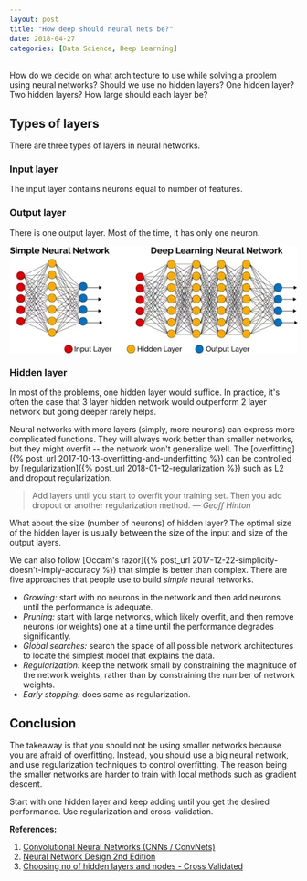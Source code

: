 ```yaml
---
layout: post
title: "How deep should neural nets be?"
date: 2018-04-27
categories: [Data Science, Deep Learning]
---
```


How do we decide on what architecture to use while solving a problem using neural networks? Should we use no hidden layers? One hidden layer? Two hidden layers? How large should each layer be?


## Types of layers

There are three types of layers in neural networks.

### Input layer

The input layer contains neurons equal to number of features.

### Output layer

There is one output layer. Most of the time, it has only one neuron.

<img src="/img/deep_neural_net.png" style="display: block; margin: auto; width: auto; max-width: 100%;">

### Hidden layer

In most of the problems, one hidden layer would suffice. In practice, it's often the case that 3 layer hidden network would outperform 2 layer network but going deeper rarely helps.

Neural networks with more layers (simply, more neurons) can express more complicated functions. They will always work better than smaller networks, but they might overfit -- the network won't generalize well. The [overfitting]({% post_url 2017-10-13-overfitting-and-underfitting %}) can be controlled by [regularization]({% post_url 2018-01-12-regularization %}) such as L2 and dropout regularization.

> Add layers until you start to overfit your training set. Then you add dropout or another regularization method.
> &mdash; <cite>Geoff Hinton</cite>

What about the size (number of neurons) of hidden layer? The optimal size of the hidden layer is usually between the size of the input and size of the output layers.

We can also follow [Occam's razor]({% post_url 2017-12-22-simplicity-doesn't-imply-accuracy %}) that simple is better than complex. There are five approaches that people use to build *simple* neural networks.

* *Growing:* start with no neurons in the network and then add neurons until the performance is adequate.
* *Pruning:* start with large networks, which likely overfit, and then remove neurons (or weights) one at a time until the performance degrades significantly.
* *Global searches:* search the space of all possible network architectures to locate the simplest model that explains the data.
* *Regularization:* keep the network small by constraining the magnitude of the network weights, rather than by constraining the number of network weights.
* *Early stopping:* does same as regularization.

## Conclusion

The takeaway is that you should not be using smaller networks because you are afraid of overfitting. Instead, you should use a big neural network, and use regularization techniques to control overfitting. The reason being the smaller networks are harder to train with local methods such as gradient descent.

Start with one hidden layer and keep adding until you get the desired performance. Use regularization and cross-validation.

**References:**

1. [Convolutional Neural Networks (CNNs / ConvNets)](http://cs231n.github.io/convolutional-networks/)
2. [Neural Network Design 2nd Edition](http://hagan.okstate.edu/NNDesign.pdf#page=469)
3. [Choosing no of hidden layers and nodes - Cross Validated](https://stats.stackexchange.com/questions/181/how-to-choose-the-number-of-hidden-layers-and-nodes-in-a-feedforward-neural-netw)
